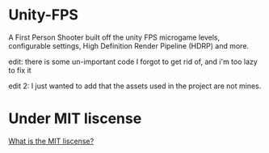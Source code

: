 # Unity-FPS
A First Person Shooter built off the unity FPS microgame levels, configurable settings, High Definition Render Pipeline (HDRP) and more.

edit: there is some un-important code I forgot to get rid of, and i'm too lazy to fix it

edit 2: I just wanted to add that the assets used in the project are not mines.

# Under MIT liscense 
[What is the MIT liscense?](https://opensource.org/licenses/MIT)
